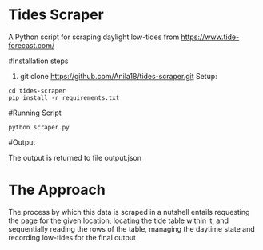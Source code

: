 # Tides Scraper

A Python script for scraping daylight low-tides from https://www.tide-forecast.com/ 

#Installation steps

1. git clone https://github.com/Anila18/tides-scraper.git
Setup:

```
cd tides-scraper
pip install -r requirements.txt 

```

#Running Script

```
python scraper.py
```
#Output

The output is returned to file output.json

# The Approach

The process by which this data is scraped in a nutshell entails requesting the page for the given location, locating the tide table within it, and sequentially reading the rows of the table, managing the daytime state and recording low-tides for the final output